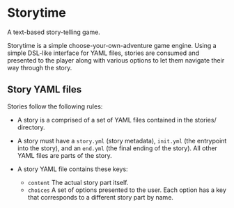 # Storytime

A text-based story-telling game.

Storytime is a simple choose-your-own-adventure game engine.  Using a simple
DSL-like interface for YAML files, stories are consumed and presented to the
player along with various options to let them navigate their way through
the story.


## Story YAML files

Stories follow the following rules:

- A story is a comprised of a set of YAML files contained in the stories/
  directory.

- A story must have a `story.yml` (story metadata), `init.yml` (the entrypoint
  into the story), and an `end.yml` (the final ending of the story).  All other
  YAML files are parts of the story.

- A story YAML file contains these keys:
  - `content` The actual story part itself.
  - `choices` A set of options presented to the user.  Each option has a key
    that corresponds to a different story part by name.
